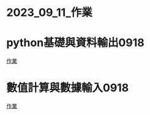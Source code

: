 # 2023_09_11_作業
# python基礎與資料輸出0918
[作業](./python基礎與資料輸出.ipynb)
# 數值計算與數據輸入0918
[作業](./數值計算與資料輸入.ipynb)
